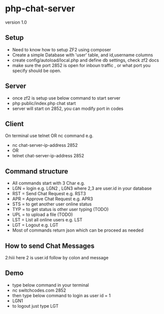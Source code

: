 # php-chat-server
version 1.0

## Setup
- Need to know how to setup ZF2 using composer
- Create a simple Database with 'user' table, and id,username columns
- create config/autoload/local.php and define db settings, check zf2 docs
- make sure the port 2852 is open for inboun traffic , or what port you specify should be open.
 
## Server
- once zf2 is setup use below command to start server
- php public/index.php chat start
- server will start on 2852, you can modify port in codes

## Client
On terminal use telnet OR nc command e.g.
- nc chat-server-ip-address 2852 
- OR
- telnet chat-server-ip-address 2852

## Command structure
- All commands start with 3 Char e.g.
- LGN = login e.g. LGN2 , LGN3  where 2,3 are user.id in your database
- RST = Send Chat Request  e.g. RST3
- APR = Approve Chat Request e.g. APR3
- STS = to get another user online status 
- TYP = to get status is other user typing (TODO)
- UPL = to upload a file (TODO)
- LST = List all online users e.g. LST
- LGT = Logout  e.g. LGT
- Most of commands return json which can be proceed as needed

## How to send Chat Messages
2:hiii  here 2 is user.id follow by colon and message

## Demo
- type below command in your terminal
- nc switchcodes.com 2852
- then type below command to login as user id = 1
- LGN1
- to logout just type LGT



  
